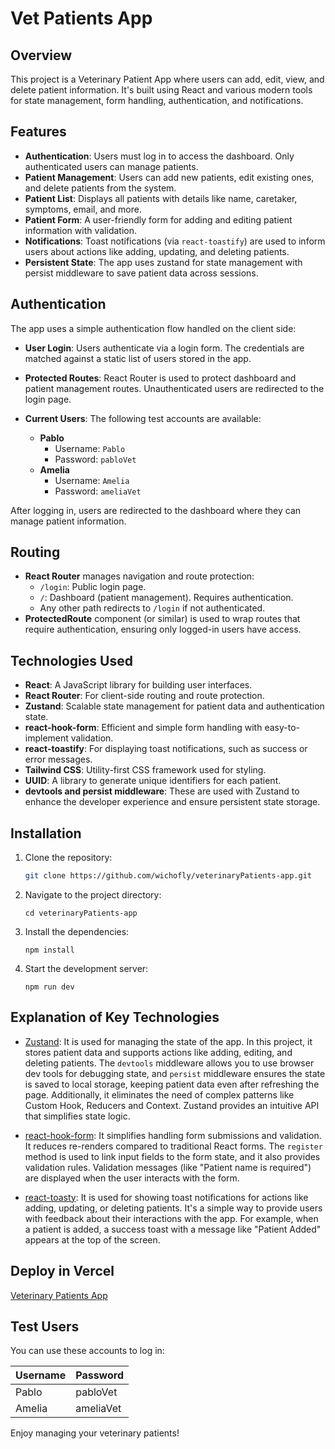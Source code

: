 # Vet Patients App

## Overview

This project is a Veterinary Patient App where users can add, edit, view, and delete patient information. It's built using React and various modern tools for state management, form handling, authentication, and notifications.

## Features

- **Authentication**: Users must log in to access the dashboard. Only authenticated users can manage patients.
- **Patient Management**: Users can add new patients, edit existing ones, and delete patients from the system.
- **Patient List**: Displays all patients with details like name, caretaker, symptoms, email, and more.
- **Patient Form**: A user-friendly form for adding and editing patient information with validation.
- **Notifications**: Toast notifications (via `react-toastify`) are used to inform users about actions like adding, updating, and deleting patients.
- **Persistent State**: The app uses zustand for state management with persist middleware to save patient data across sessions.

## Authentication

The app uses a simple authentication flow handled on the client side:

- **User Login**: Users authenticate via a login form. The credentials are matched against a static list of users stored in the app.
- **Protected Routes**: React Router is used to protect dashboard and patient management routes. Unauthenticated users are redirected to the login page.
- **Current Users**: The following test accounts are available:

  - **Pablo**
    - Username: `Pablo`
    - Password: `pabloVet`
  - **Amelia**
    - Username: `Amelia`
    - Password: `ameliaVet`

After logging in, users are redirected to the dashboard where they can manage patient information.

## Routing

- **React Router** manages navigation and route protection:
  - `/login`: Public login page.
  - `/`: Dashboard (patient management). Requires authentication.
  - Any other path redirects to `/login` if not authenticated.
- **ProtectedRoute** component (or similar) is used to wrap routes that require authentication, ensuring only logged-in users have access.

## Technologies Used

- **React**: A JavaScript library for building user interfaces.
- **React Router**: For client-side routing and route protection.
- **Zustand**: Scalable state management for patient data and authentication state.
- **react-hook-form**: Efficient and simple form handling with easy-to-implement validation.
- **react-toastify**: For displaying toast notifications, such as success or error messages.
- **Tailwind CSS**: Utility-first CSS framework used for styling.
- **UUID**: A library to generate unique identifiers for each patient.
- **devtools and persist middleware**: These are used with Zustand to enhance the developer experience and ensure persistent state storage.

## Installation

1. Clone the repository:

   ```bash
   git clone https://github.com/wichofly/veterinaryPatients-app.git
   ```

2. Navigate to the project directory:

   ```
   cd veterinaryPatients-app
   ```

3. Install the dependencies:

   ```
   npm install
   ```

4. Start the development server:

   ```
   npm run dev
   ```

## Explanation of Key Technologies

- [Zustand](https://www.npmjs.com/package/zustand#typescript-usage):
  It is used for managing the state of the app. In this project, it stores patient data and supports actions like adding, editing, and deleting patients. The `devtools` middleware allows you to use browser dev tools for debugging state, and `persist` middleware ensures the state is saved to local storage, keeping patient data even after refreshing the page. Additionally, it eliminates the need of complex patterns like Custom Hook, Reducers and Context. Zustand provides an intuitive API that simplifies state logic.

- [react-hook-form](https://www.react-hook-form.com/):
  It simplifies handling form submissions and validation. It reduces re-renders compared to traditional React forms. The `register` method is used to link input fields to the form state, and it also provides validation rules. Validation messages (like "Patient name is required") are displayed when the user interacts with the form.

- [react-toasty](https://www.npmjs.com/package/react-toastify):
  It is used for showing toast notifications for actions like adding, updating, or deleting patients. It's a simple way to provide users with feedback about their interactions with the app. For example, when a patient is added, a success toast with a message like "Patient Added" appears at the top of the screen.

## Deploy in Vercel

[Veterinary Patients App](https://veterinary-patients-app.vercel.app/)

## Test Users

You can use these accounts to log in:

| Username | Password  |
| -------- | --------- |
| Pablo    | pabloVet  |
| Amelia   | ameliaVet |

Enjoy managing your veterinary patients! 